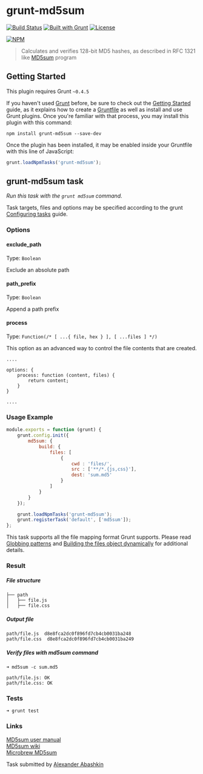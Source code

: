 # grunt-md5sum

[![Build Status](https://travis-ci.org/monolithed/grunt-md5sum.svg)](https://travis-ci.org/monolithed/grunt-md5sum)
[![Built with Grunt](https://cdn.gruntjs.com/builtwith.png)](http://gruntjs.com/)
[![License](http://img.shields.io/npm/l/object.assign.svg)](LICENSE.txt)


[![NPM](https://nodei.co/npm/grunt-md5sum.svg?downloads=true)](https://nodei.co/npm/grunt-md5sum/)


> Calculates and verifies 128-bit MD5 hashes, as described in RFC 1321 like [MD5sum](http://linux.die.net/man/1/md5sum) program

## Getting Started
This plugin requires Grunt `~0.4.5`

If you haven't used [Grunt](http://gruntjs.com/) before, be sure to check out the [Getting Started](http://gruntjs.com/getting-started) guide, as it explains how to create a [Gruntfile](http://gruntjs.com/sample-gruntfile) as well as install and use Grunt plugins. Once you're familiar with that process, you may install this plugin with this command:

```shell
npm install grunt-md5sum --save-dev
```

Once the plugin has been installed, it may be enabled inside your Gruntfile with this line of JavaScript:

```js
grunt.loadNpmTasks('grunt-md5sum');
```

## grunt-md5sum task
_Run this task with the `grunt md5sum` command._

Task targets, files and options may be specified according to the grunt [Configuring tasks](http://gruntjs.com/configuring-tasks) guide.

### Options

#### exclude_path
Type: `Boolean`

Exclude an absolute path

#### path_prefix
Type: `Boolean`

Append a path prefix

#### process
Type: `Function(/* [ ...{ file, hex } ], [ ...files ] */)`

This option as an advanced way to control the file contents that are created.

```
....

options: {
	process: function (content, files) {
		return content;
	}
}

....
```


### Usage Example

```js
module.exports = function (grunt) {
	grunt.config.init({
		md5sum: {
			build: {
				files: [
					{
						cwd : 'files/',
						src : ['**/*.{js,css}'],
						dest: 'sum.md5'
					}
				]
			}
		}
	});

	grunt.loadNpmTasks('grunt-md5sum');
	grunt.registerTask('default', ['md5sum']);
};

```

This task supports all the file mapping format Grunt supports. Please read [Globbing patterns](http://gruntjs.com/configuring-tasks#globbing-patterns) and [Building the files object dynamically](http://gruntjs.com/configuring-tasks#building-the-files-object-dynamically) for additional details.


### Result

##### File structure

```
├── path
│   ├── file.js
│   ├── file.css

```

##### Output file

```
path/file.js  d8e8fca2dc0f896fd7cb4cb0031ba248
path/file.css  d8e8fca2dc0f896fd7cb4cb0031ba249

```

##### Verify files with md5sum command 

```
➜ md5sum -c sum.md5 

path/file.js: OK
path/file.css: OK
```


### Tests

```
➜ grunt test 
```


### Links

[MD5sum user manual](http://linux.die.net/man/1/md5sum) <br />
[MD5sum wiki](https://en.wikipedia.org/wiki/Md5sum) <br />
[Microbrew MD5sum](http://www.microbrew.org/tools/md5sha1sum/) <br />



Task submitted by [Alexander Abashkin](https://github.com/monolithed)
